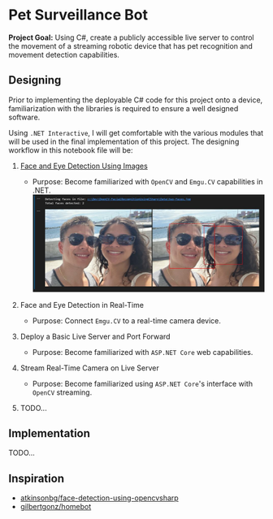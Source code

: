 # Pet Surveillance Bot
**Project Goal:** Using C#, create a publicly accessible live server to control the movement of a streaming robotic device that has pet recognition and movement detection capabilities.

## Designing
Prior to implementing the deployable C# code for this project onto a device, familiarization with the libraries is required to ensure a well designed software. 

Using `.NET Interactive`, I will get comfortable with the various modules that will be used in the final implementation of this project. The designing workflow in this notebook file will be:
1. [Face and Eye Detection Using Images](FacialRecognition.ipynb)
   - Purpose: Become familiarized with `OpenCV` and `Emgu.CV` capabilities in .NET.
   ![FacialDetection-Usingimages](Images/FacialDetection-UsingImages.JPG)

2. Face and Eye Detection in Real-Time
   - Purpose: Connect `Emgu.CV` to a real-time camera device.

3. Deploy a Basic Live Server and Port Forward
   - Purpose: Become familiarized with `ASP.NET Core` web capabilities.

4. Stream Real-Time Camera on Live Server
   - Purpose: Become familiarized using `ASP.NET Core`'s interface with `OpenCV` streaming.
  
5. TODO...

## Implementation
TODO...

## Inspiration
- [atkinsonbg/face-detection-using-opencvsharp](https://github.com/atkinsonbg/face-detection-using-opencvsharp/tree/main)
- [gilbertgonz/homebot](https://github.com/gilbertgonz/homebot)

